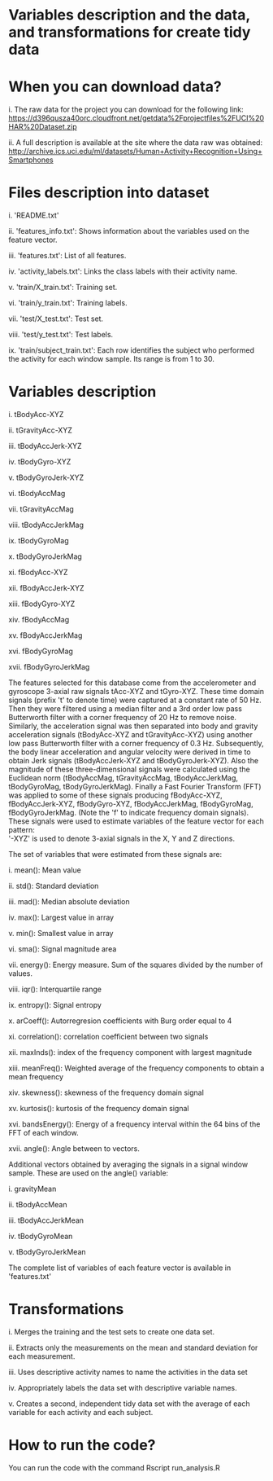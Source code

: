 Variables description and the data, and transformations for create tidy data
============================================================================

When you can download data?
===========================

i. The raw data for the project you can download for the following link: https://d396qusza40orc.cloudfront.net/getdata%2Fprojectfiles%2FUCI%20HAR%20Dataset.zip

ii. A full description is available at the site where the data raw was obtained: http://archive.ics.uci.edu/ml/datasets/Human+Activity+Recognition+Using+Smartphones

Files description into dataset
==============================

i. 'README.txt'

ii. 'features_info.txt': Shows information about the variables used on the feature vector.

iii. 'features.txt': List of all features.

iv. 'activity_labels.txt': Links the class labels with their activity name.

v. 'train/X_train.txt': Training set.

vi. 'train/y_train.txt': Training labels.

vii. 'test/X_test.txt': Test set.

viii. 'test/y_test.txt': Test labels.

ix. 'train/subject_train.txt': Each row identifies the subject who performed the activity for each window sample. Its range is from 1 to 30.


Variables description
=====================

i. tBodyAcc-XYZ

ii. tGravityAcc-XYZ

iii. tBodyAccJerk-XYZ

iv. tBodyGyro-XYZ

v. tBodyGyroJerk-XYZ

vi. tBodyAccMag

vii. tGravityAccMag

viii. tBodyAccJerkMag

ix. tBodyGyroMag

x. tBodyGyroJerkMag

xi. fBodyAcc-XYZ

xii. fBodyAccJerk-XYZ

xiii. fBodyGyro-XYZ

xiv. fBodyAccMag

xv. fBodyAccJerkMag

xvi. fBodyGyroMag

xvii. fBodyGyroJerkMag

The features selected for this database come from the accelerometer and gyroscope 3-axial raw signals tAcc-XYZ and tGyro-XYZ. These time domain signals (prefix 't' to denote time) were captured at a constant rate of 50 Hz. Then they were filtered using a median filter and a 3rd order low pass Butterworth filter with a corner frequency of 20 Hz to remove noise. Similarly, the acceleration signal was then separated into body and gravity acceleration signals (tBodyAcc-XYZ and tGravityAcc-XYZ) using another low pass Butterworth filter with a corner frequency of 0.3 Hz. 
Subsequently, the body linear acceleration and angular velocity were derived in time to obtain Jerk signals (tBodyAccJerk-XYZ and tBodyGyroJerk-XYZ). Also the magnitude of these three-dimensional signals were calculated using the Euclidean norm (tBodyAccMag, tGravityAccMag, tBodyAccJerkMag, tBodyGyroMag, tBodyGyroJerkMag). 
Finally a Fast Fourier Transform (FFT) was applied to some of these signals producing fBodyAcc-XYZ, fBodyAccJerk-XYZ, fBodyGyro-XYZ, fBodyAccJerkMag, fBodyGyroMag, fBodyGyroJerkMag. (Note the 'f' to indicate frequency domain signals). 
These signals were used to estimate variables of the feature vector for each pattern:  
'-XYZ' is used to denote 3-axial signals in the X, Y and Z directions.

The set of variables that were estimated from these signals are: 

i. mean(): Mean value

ii. std(): Standard deviation

iii. mad(): Median absolute deviation 

iv. max(): Largest value in array

v. min(): Smallest value in array

vi. sma(): Signal magnitude area

vii. energy(): Energy measure. Sum of the squares divided by the number of values. 

viii. iqr(): Interquartile range 

ix. entropy(): Signal entropy

x. arCoeff(): Autorregresion coefficients with Burg order equal to 4

xi. correlation(): correlation coefficient between two signals

xii. maxInds(): index of the frequency component with largest magnitude

xiii. meanFreq(): Weighted average of the frequency components to obtain a mean frequency

xiv. skewness(): skewness of the frequency domain signal 

xv. kurtosis(): kurtosis of the frequency domain signal 

xvi. bandsEnergy(): Energy of a frequency interval within the 64 bins of the FFT of each window.

xvii. angle(): Angle between to vectors.

Additional vectors obtained by averaging the signals in a signal window sample. These are used on the angle() variable:

i. gravityMean

ii. tBodyAccMean

iii. tBodyAccJerkMean

iv. tBodyGyroMean

v. tBodyGyroJerkMean

The complete list of variables of each feature vector is available in 'features.txt'

Transformations
================

i. Merges the training and the test sets to create one data set.

ii. Extracts only the measurements on the mean and standard deviation for each measurement. 

iii. Uses descriptive activity names to name the activities in the data set

iv. Appropriately labels the data set with descriptive variable names.

v. Creates a second, independent tidy data set with the average of each variable for each activity and each subject.

How to run the code?
===================

You can run the code with the command Rscript run_analysis.R
